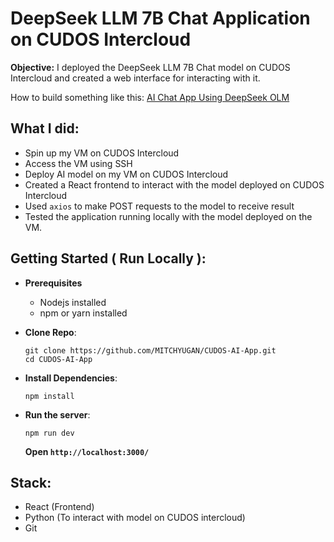 # DeepSeek LLM 7B Chat Application on CUDOS Intercloud

**Objective:** I deployed the DeepSeek LLM 7B Chat model on CUDOS Intercloud and created a web interface for interacting with it.

How to build something like this: [AI Chat App Using DeepSeek OLM](https://medium.com/@cryptogrowthmarketer/ai-chat-app-using-deepseek-olm-hosted-on-cudos-intercloud-f9ca3a3c4291)

## What I did:
* Spin up my VM on CUDOS Intercloud
* Access the VM using SSH
* Deploy AI model on my VM on CUDOS Intercloud
* Created a React frontend to interact with the model deployed on CUDOS Intercloud
* Used `axios` to make POST requests to the model to receive result
* Tested the application running locally with the model deployed on the VM.

## Getting Started ( Run Locally ):
* **Prerequisites**
  * Nodejs installed
  * npm or yarn installed

* **Clone Repo**:
   ```
   git clone https://github.com/MITCHYUGAN/CUDOS-AI-App.git
   cd CUDOS-AI-App
   ```
* **Install Dependencies**:
   ```
   npm install
   ```
* **Run the server**:
   ```
   npm run dev
   ```
   **Open `http://localhost:3000/`**

## Stack:
* React (Frontend)
* Python (To interact with model on CUDOS intercloud)
* Git
